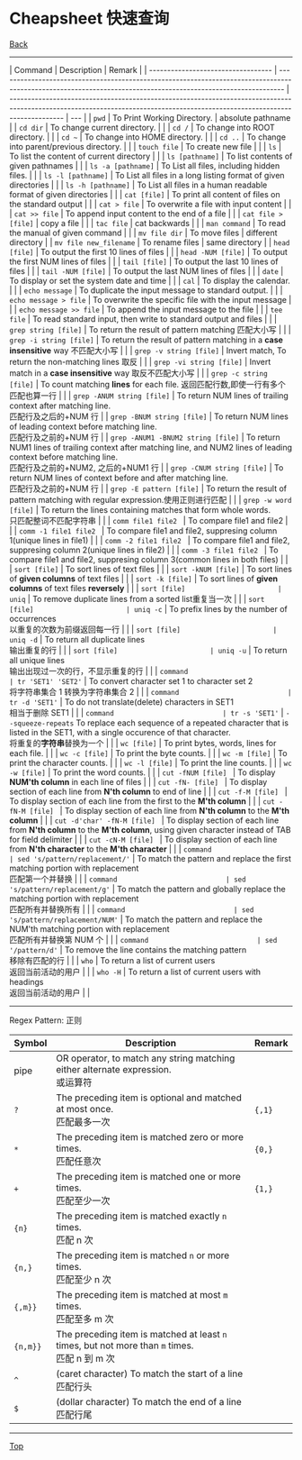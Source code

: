 # Cheapsheet 快速查询

[Back](./index.md)

---

| Command                            | Description                                                                                                                                                   | Remark                                                                                                                                                                      |
| ---------------------------------- | ------------------------------------------------------------------------------------------------------------------------------------------------------------- | --------------------------------------------------------------------------------------------------------------------------------------------------------------------------- | --- |
| `pwd`                              | To Print Working Directory.                                                                                                                                   | absolute pathname                                                                                                                                                           |
| `cd dir`                           | To change current directory.                                                                                                                                  |                                                                                                                                                                             |
| `cd /`                             | To change into ROOT directory.                                                                                                                                |                                                                                                                                                                             |
| `cd ~`                             | To change into HOME directory.                                                                                                                                |                                                                                                                                                                             |
| `cd ..`                            | To change into parent/previous directory.                                                                                                                     |                                                                                                                                                                             |
| `touch file`                       | To create new file                                                                                                                                            |                                                                                                                                                                             |
| `ls`                               | To list the content of current directory                                                                                                                      |                                                                                                                                                                             |
| `ls [pathname]`                    | To list contents of given pathnames                                                                                                                           |                                                                                                                                                                             |
| `ls -a [pathname]`                 | To List all files, including hidden files.                                                                                                                    |                                                                                                                                                                             |
| `ls -l [pathname]`                 | To List all files in a long listing format of given directories                                                                                               |                                                                                                                                                                             |
| `ls -h [pathname]`                 | To List all files in a human readable format of given directories                                                                                             |                                                                                                                                                                             |
| `cat [file]`                       | To print all content of files on the standard output                                                                                                          |                                                                                                                                                                             |
| `cat > file`                       | To overwrite a file with input content                                                                                                                        |                                                                                                                                                                             |
| `cat >> file`                      | To append input content to the end of a file                                                                                                                  |                                                                                                                                                                             |
| `cat file > [file]`                | copy a file                                                                                                                                                   |                                                                                                                                                                             |
| `tac file`                         | cat backwards                                                                                                                                                 |                                                                                                                                                                             |
| `man command`                      | To read the manual of given command                                                                                                                           |                                                                                                                                                                             |
| `mv file dir`                      | To move files                                                                                                                                                 | different directory                                                                                                                                                         |
| `mv file new_filename`             | To rename files                                                                                                                                               | same directory                                                                                                                                                              |
| `head [file]`                      | To output the first 10 lines of files                                                                                                                         |                                                                                                                                                                             |
| `head -NUM [file]`                 | To output the first NUM lines of files                                                                                                                        |                                                                                                                                                                             |
| `tail [file]`                      | To output the last 10 lines of files                                                                                                                          |                                                                                                                                                                             |
| `tail -NUM [file]`                 | To output the last NUM lines of files                                                                                                                         |                                                                                                                                                                             |
| `date`                             | To display or set the system date and time                                                                                                                    |                                                                                                                                                                             |
| `cal`                              | To display the calendar.                                                                                                                                      |                                                                                                                                                                             |
| `echo message`                     | To duplicate the input message to standard output.                                                                                                            |                                                                                                                                                                             |
| `echo message > file`              | To overwrite the specific file with the input message                                                                                                         |                                                                                                                                                                             |
| `echo message >> file`             | To append the input message to the file                                                                                                                       |                                                                                                                                                                             |
| `tee file`                         | To read standard input, then write to standard output and files                                                                                               |                                                                                                                                                                             |
| `grep string [file]`               | To return the result of pattern matching 匹配大小写                                                                                                           |                                                                                                                                                                             |
| `grep -i string [file]`            | To return the result of pattern matching in a **case insensitive** way 不匹配大小写                                                                           |                                                                                                                                                                             |
| `grep -v string [file]`            | Invert match, To return the non-matching lines 取反                                                                                                           |                                                                                                                                                                             |
| `grep -vi string [file]`           | Invert match in a **case insensitive** way 取反不匹配大小写                                                                                                   |                                                                                                                                                                             |
| `grep -c string [file]`            | To count matching **lines** for each file. 返回匹配行数,即使一行有多个匹配也算一行                                                                            |                                                                                                                                                                             |
| `grep -ANUM string [file]`         | To return NUM lines of trailing context after matching line.<br> 匹配行及之后的+NUM 行                                                                        |
| `grep -BNUM string [file]`         | To return NUM lines of leading context before matching line.<br> 匹配行及之前的+NUM 行                                                                        |
| `grep -ANUM1 -BNUM2 string [file]` | To return NUM1 lines of trailing context after matching line, and NUM2 lines of leading context before matching line.<br> 匹配行及之前的+NUM2, 之后的+NUM1 行 |
| `grep -CNUM string [file]`         | To return NUM lines of context before and after matching line.<br> 匹配行及之前的+NUM 行                                                                      |
| `grep -E pattern [file]`           | To return the result of pattern matching with regular expression.使用正则进行匹配                                                                             |                                                                                                                                                                             |
| `grep -w word [file]`              | To return the lines containing matches that form whole words.<br>只匹配整词不匹配字符串                                                                       |                                                                                                                                                                             |
| `comm file1 file2 `                | To compare file1 and file2                                                                                                                                    |                                                                                                                                                                             |
| `comm -1 file1 file2 `             | To compare file1 and file2, suppresing column 1(unique lines in file1)                                                                                        |                                                                                                                                                                             |
| `comm -2 file1 file2 `             | To compare file1 and file2, suppresing column 2(unique lines in file2)                                                                                        |                                                                                                                                                                             |
| `comm -3 file1 file2 `             | To compare file1 and file2, suppresing column 3(common lines in both files)                                                                                   |                                                                                                                                                                             |
| `sort [file]`                      | To sort lines of text files                                                                                                                                   |                                                                                                                                                                             |
| `sort -kNUM [file]`                | To sort lines of **given columns** of text files                                                                                                              |                                                                                                                                                                             |
| `sort -k [file]`                   | To sort lines of **given columns** of text files **reversely**                                                                                                |                                                                                                                                                                             |
| `sort [file]                       | uniq`                                                                                                                                                         | To remove duplicate lines from a sorted list<r>重复当一次                                                                                                                   |     |
| `sort [file]                       | uniq -c`                                                                                                                                                      | To prefix lines by the number of occurrences <br>以重复的次数为前缀返回每一行                                                                                               |     |
| `sort [file]                       | uniq -d`                                                                                                                                                      | To return all duplicate lines <br>输出重复的行                                                                                                                              |     |
| `sort [file]                       | uniq -u`                                                                                                                                                      | To return all unique lines <br>输出出现过一次的行，不显示重复的行                                                                                                           |     |
| `command                           | tr 'SET1' 'SET2'`                                                                                                                                             | To convert character set 1 to character set 2<br>将字符串集合 1 转换为字符串集合 2                                                                                          |     |
| `command                           | tr -d 'SET1'`                                                                                                                                                 | To do not translate(delete) characters in SET1<br>相当于删除 SET1                                                                                                           |     |
| `command                           | tr -s 'SET1'`                                                                                                                                                 | `--squeeze-repeats` To replace each sequence of a repeated character that is listed in the SET1, with a single occurence of that character.<br>将重复的**字符串**替换为一个 |     |
| `wc [file]`                        | To print bytes, words, lines for each file.                                                                                                                   |                                                                                                                                                                             |
| `wc -c [file]`                     | To print the byte counts.                                                                                                                                     |                                                                                                                                                                             |
| `wc -m [file]`                     | To print the character counts.                                                                                                                                |                                                                                                                                                                             |
| `wc -l [file]`                     | To print the line counts.                                                                                                                                     |                                                                                                                                                                             |
| `wc -w [file]`                     | To print the word counts.                                                                                                                                     |                                                                                                                                                                             |
| `cut -fNUM [file] `                | To display **NUM'th column** in each line of files                                                                                                            |                                                                                                                                                                             |
| `cut -fN- [file] `                 | To display section of each line from **N'th column** to end of line                                                                                           |                                                                                                                                                                             |
| `cut -f-M [file] `                 | To display section of each line from the first to the **M'th column**                                                                                         |                                                                                                                                                                             |
| `cut -fN-M [file] `                | To display section of each line from **N'th column** to the **M'th column**                                                                                   |                                                                                                                                                                             |
| `cut -d'char' -fN-M [file] `       | To display section of each line from **N'th column** to the **M'th column**, using given character instead of TAB for field delimiter                         |                                                                                                                                                                             |
| `cut -cN-M [file] `                | To display section of each line from **N'th character** to the **M'th character**                                                                             |                                                                                                                                                                             |
| `command                           | sed 's/pattern/replacement/'`                                                                                                                                 | To match the pattern and replace the first matching portion with replacement <br>匹配第一个并替换                                                                           |     |
| `command                           | sed 's/pattern/replacement/g'`                                                                                                                                | To match the pattern and globally replace the matching portion with replacement <br>匹配所有并替换所有                                                                      |     |
| `command                           | sed 's/pattern/replacement/NUM'`                                                                                                                              | To match the pattern and replace the NUM'th matching portion with replacement <br>匹配所有并替换第 NUM 个                                                                   |     |
| `command                           | sed '/pattern/d'`                                                                                                                                             | To remove the line contains the matching pattern <br>移除有匹配的行                                                                                                         |     |
| `who`                              | To return a list of current users <br>返回当前活动的用户                                                                                                      |                                                                                                                                                                             |
| `who -H`                           | To return a list of current users with headings <br>返回当前活动的用户                                                                                        |                                                                                                                                                                             |

---

Regex Pattern: 正则

| Symbol   | Description                                                                                      | Remark |
| -------- | ------------------------------------------------------------------------------------------------ | ------ |
| pipe     | OR operator, to match any string matching either alternate expression.<br>或运算符               |        |
| `?`      | The preceding item is optional and matched at most once.<br>匹配最多一次                         | `{,1}` |
| `*`      | The preceding item is matched zero or more times.<br>匹配任意次                                  | `{0,}` |
| `+`      | The preceding item is matched one or more times.<br>匹配至少一次                                 | `{1,}` |
| `{n}`    | The preceding item is matched exactly `n` times.<br>匹配 n 次                                    |        |
| `{n,}`   | The preceding item is matched `n` or more times.<br>匹配至少 n 次                                |        |
| `{,m}}`  | The preceding item is matched at most `m` times.<br>匹配至多 m 次                                |        |
| `{n,m}}` | The preceding item is matched at least `n` times, but not more than `m` times.<br>匹配 n 到 m 次 |        |
| `^`      | (caret character) To match the start of a line<br>匹配行头                                       |        |
| `$`      | (dollar character) To match the end of a line<br>匹配行尾                                        |        |

---

[Top](#cheapsheet-快速查询)
